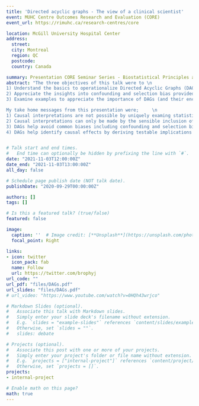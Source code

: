 ```yaml
---
title: 'Directed acyclic graphs - The view of a clinical scientist'
event: MUHC Centre Outcomes Research and Evaluation (CORE)  
event_url: https://rimuhc.ca/research-centres/core

location: McGill University Hospital Center
address:
  street: 
  city: Montreal
  region: QC
  postcode:  
  country: Canada

summary: Presentation CORE Seminar Series - Biostatistical Principles and Practices 
abstract: "The three objectives of this talk were to \n
1) Understand the basics to operationalize Directed Acyclic Graphs (DAGs) \n
2) Appreciate the insights into confounding and selection bias provided by DAGs  \n
3) Examine examples to appreciate the importance of DAGs (and their encoded substantive knowledge) on the road to causal inference   \n

My take home messages from this presentation were;     \n   
1) Causal interpretations are not possible by uniquely examing statistical associations   \n 
2) Causal interpretations can only be made by the sensible inclusion of external judgement or evidence  \n
3) DAGs help avoid common biases including confounding and selection bias  \n
4) DAGs help identify causal effects by deriving testable implications of a causal model"      


# Talk start and end times.
#   End time can optionally be hidden by prefixing the line with `#`.
date: "2021-11-03T12:00:00Z"
date_end: "2021-11-03T13:00:00Z"
all_day: false

# Schedule page publish date (NOT talk date).
publishDate: "2020-09-29T00:00:00Z"

authors: []
tags: []

# Is this a featured talk? (true/false)
featured: false

image:
  caption: ''  # Image credit: [**Unsplash**](https://unsplash.com/photos/bzdhc5b3Bxs)
  focal_point: Right

links:
- icon: twitter
  icon_pack: fab
  name: Follow
  url: https://twitter.com/brophyj
url_code: ""
url_pdf: "files/DAGs.pdf"
url_slides: "files/DAGs.pdf"
# url_video: "https://www.youtube.com/watch?v=0HQh43wrjco"

# Markdown Slides (optional).
#   Associate this talk with Markdown slides.
#   Simply enter your slide deck's filename without extension.
#   E.g. `slides = "example-slides"` references `content/slides/example-slides.md`.
#   Otherwise, set `slides = ""`.
#   slides: debate

# Projects (optional).
#   Associate this post with one or more of your projects.
#   Simply enter your project's folder or file name without extension.
#   E.g. `projects = ["internal-project"]` references `content/project/deep-learning/index.md`.
#   Otherwise, set `projects = []`.
projects:
- internal-project

# Enable math on this page?
math: true
---
```


